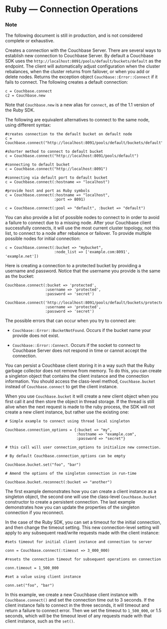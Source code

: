 # Ruby — Connection Operations

### Note

The following document is still in production, and is not considered complete or
exhaustive.

Creates a connection with the Couchbase Server. There are several ways to
establish new connection to Couchbase Server. By default a Couchbase SDK uses
the `http://localhost:8091/pools/default/buckets/default` as the endpoint. The
client will automatically adjust configuration when the cluster rebalances, when
the cluster returns from failover, or when you add or delete nodes. Returns the
exception object `Couchbase::Error::Connect` if it fails to connect. The
following creates a default connection:


```
c = Couchbase.connect
c2 = Couchbase.new
```

Note that `Couchbase.new` is a new alias for `connect`, as of the 1.1 version of
the Ruby SDK.

The following are equivalent alternatives to connect to the same node, using
different syntax:


```
#creates connection to the default bucket on default node
c = Couchbase.connect("http://localhost:8091/pools/default/buckets/default")

#shorter method to connect to default bucket
c = Couchbase.connect("http://localhost:8091/pools/default")

#connecting to default bucket
c = Couchbase.connect("http://localhost:8091")

#connecting via default port to default bucket
c = Couchbase.connect(:hostname => "localhost")

#provide host and port as Ruby symbols
c = Couchbase.connect(:hostname => "localhost",
                      :port => 8091)

c = Couchbase.connect(:pool => "default", :bucket => "default")
```

You can also provide a list of possible nodes to connect to in order to avoid a
failure to connect due to a missing node. After your Couchbase client
successfully connects, it will use the most current cluster topology, not this
list, to connect to a node after rebalance or failover. To provide multiple
possible nodes for initial connection:


```
c = Couchbase.connect(:bucket => "mybucket",
                      :node_list => ['example.com:8091', 'example.net'])
```

Here is creating a connection to a protected bucket by providing a username and
password. Notice that the username you provide is the same as the bucket:


```
Couchbase.connect(:bucket => 'protected',
                  :username => 'protected',
                  :password => 'secret')

Couchbase.connect('http://localhost:8091/pools/default/buckets/protected',
                  :username => 'protected',
                  :password => 'secret')
```

The possible errors that can occur when you try to connect are:

 * `Couchbase::Error::BucketNotFound`. Occurs if the bucket name your provide does
   not exist.

 * `Couchbase::Error::Connect`. Occurs if the socket to connect to Couchbase Server
   does not respond in time or cannot accept the connection.

You can persist a Couchbase client storing it in a way such that the Ruby
garbage collector does not remove from memory. To do this, you can create a
singleton object that contains the client instance and the connection
information. You should access the class-level method, `Couchbase.bucket`
instead of `Couchbase.connect` to get the client instance.

When you use `Couchbase.bucket` it will create a new client object when you
first call it and then store the object in thread storage. If the thread is
still alive when the next request is made to the ruby process, the SDK will not
create a new client instance, but rather use the existing one:


```
# Simple example to connect using thread local singleton

Couchbase.connection_options = {:bucket => "my",
                                :hostname => "example.com",
                                :password => "secret"}

# this call will user connection_options to initialize new connection.

# By default Couchbase.connection_options can be empty

Couchbase.bucket.set("foo", "bar")

# Amend the options of the singleton connection in run-time

Couchbase.bucket.reconnect(:bucket => "another")
```

The first example demonstrates how you can create a client instance as a
singleton object, the second one will use the class-level `Couchbase.bucket`
constructor to create a persistent connection. The last example demonstrates how
you can update the properties of the singleton connection if you reconnect.

In the case of the Ruby SDK, you can set a timeout for the initial connection,
and then change the timeout setting. This new connection-level setting will
apply to any subsequent read/write requests made with the client instance:


```
#sets timeout for initial client instance and connection to server

conn = Couchbase.connect(:timeout => 3_000_000)

#resets the connection timeout for subsequent operations on connection

conn.timeout = 1_500_000

#set a value using client instance

conn.set("foo", "bar")
```

In this example, we create a new Couchbase client instance with
`Couchbase.connect()` and set the connection time out to 3 seconds. If the
client instance fails to connect in the three seconds, it will timeout and
return a failure to connect error. Then we set the timeout to `1_500_000`, or
1.5 seconds, which will be the timeout level of any requests made with that
client instance, such as the `set()`.

<a id="couchbase-sdk-ruby-store"></a>

